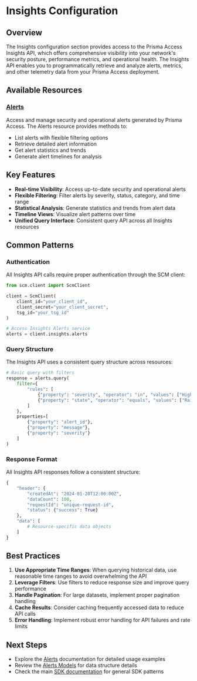 # Insights Configuration

## Overview

The Insights configuration section provides access to the Prisma Access Insights API, which offers comprehensive visibility into your network's security posture, performance metrics, and operational health. The Insights API enables you to programmatically retrieve and analyze alerts, metrics, and other telemetry data from your Prisma Access deployment.

## Available Resources

### [Alerts](alerts.md)

Access and manage security and operational alerts generated by Prisma Access. The Alerts resource provides methods to:

- List alerts with flexible filtering options
- Retrieve detailed alert information
- Get alert statistics and trends
- Generate alert timelines for analysis

## Key Features

- **Real-time Visibility**: Access up-to-date security and operational alerts
- **Flexible Filtering**: Filter alerts by severity, status, category, and time range
- **Statistical Analysis**: Generate statistics and trends from alert data
- **Timeline Views**: Visualize alert patterns over time
- **Unified Query Interface**: Consistent query API across all Insights resources

## Common Patterns

### Authentication

All Insights API calls require proper authentication through the SCM client:

```python
from scm.client import ScmClient

client = ScmClient(
    client_id="your_client_id",
    client_secret="your_client_secret",
    tsg_id="your_tsg_id"
)

# Access Insights Alerts service
alerts = client.insights.alerts
```

### Query Structure

The Insights API uses a consistent query structure across resources:

```python
# Basic query with filters
response = alerts.query(
    filter={
        "rules": [
            {"property": "severity", "operator": "in", "values": ["High", "Critical"]},
            {"property": "state", "operator": "equals", "values": ["Raised"]}
        ]
    },
    properties=[
        {"property": "alert_id"},
        {"property": "message"},
        {"property": "severity"}
    ]
)
```

### Response Format

All Insights API responses follow a consistent structure:

```python
{
    "header": {
        "createdAt": "2024-01-20T12:00:00Z",
        "dataCount": 100,
        "requestId": "unique-request-id",
        "status": {"success": True}
    },
    "data": [
        # Resource-specific data objects
    ]
}
```

## Best Practices

1. **Use Appropriate Time Ranges**: When querying historical data, use reasonable time ranges to avoid overwhelming the API
2. **Leverage Filters**: Use filters to reduce response size and improve query performance
3. **Handle Pagination**: For large datasets, implement proper pagination handling
4. **Cache Results**: Consider caching frequently accessed data to reduce API calls
5. **Error Handling**: Implement robust error handling for API failures and rate limits

## Next Steps

- Explore the [Alerts](alerts.md) documentation for detailed usage examples
- Review the [Alerts Models](../../models/insights/alerts_models.md) for data structure details
- Check the main [SDK documentation](../../index.md) for general SDK patterns
